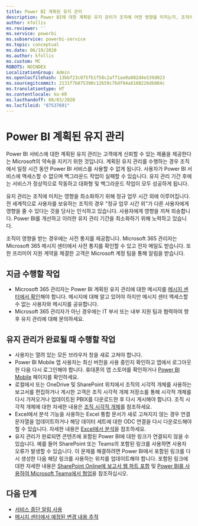 ```yaml
---
title: Power BI 계획된 유지 관리
description: Power BI에 대한 계획된 유지 관리가 조직에 어떤 영향을 미치는지, 조직이 수행해야 할 수 있는 다음 단계가 무엇인지 관리자에게 보여 주는 정보입니다.
author: kfollis
ms.reviewer: ''
ms.service: powerbi
ms.subservice: powerbi-service
ms.topic: conceptual
ms.date: 06/19/2020
ms.author: kfollis
ms.custom: MC
ROBOTS: NOINDEX
LocalizationGroup: Admin
ms.openlocfilehash: 13bbf23c075fb1f58c2af71ae0a082d4e539d023
ms.sourcegitcommit: 2131f7b075390c12659c76df94a8108226db084c
ms.translationtype: HT
ms.contentlocale: ko-KR
ms.lasthandoff: 08/03/2020
ms.locfileid: "87537691"
---
```

# <a name="power-bi-planned-maintenance"></a>Power BI 계획된 유지 관리

Power BI 서비스에 대한 계획된 유지 관리는 고객에게 신뢰할 수 있는 제품을 제공한다는 Microsoft의 약속을 지키기 위한 것입니다. 계획된 유지 관리를 수행하는 경우 조직에서 일정 시간 동안 Power BI 서비스를 사용할 수 없게 됩니다. 사용자가 Power BI 서비스에 액세스할 수 없으며 백그라운드 작업이 실패할 수 있습니다. 유지 관리 기간 후에는 서비스가 정상적으로 작동하고 대화형 및 백그라운드 작업이 모두 성공하게 됩니다.  

유지 관리는 조직에 미치는 영향을 최소화하기 위해 정규 업무 시간 외에 이루어집니다. 전 세계적으로 사용자를 보유하는 조직의 경우 "정규 업무 시간 외"가 다른 사용자에게 영향을 줄 수 있다는 것을 당사는 인식하고 있습니다. 사용자에게 영향을 끼쳐 죄송합니다. Power BI를 개선하고 이러한 유지 관리 기간을 최소화하기 위해 노력하고 있습니다.

조직이 영향을 받는 경우에는 사전 통지를 제공합니다. Microsoft 365 관리자는 Microsoft 365 메시지 센터에서 사전 통지를 확인할 수 있고 전자 메일도 받습니다. 또한 프리미어 지원 계약을 체결한 고객은 Microsoft 계정 팀을 통해 알림을 받습니다.

## <a name="actions-to-take-now"></a>지금 수행할 작업

* Microsoft 365 관리자는 Power BI 계획된 유지 관리에 대한 메시지를 [메시지 센터에서 확인](https://admin.microsoft.com/Adminportal/Home#/MessageCenter)해야 합니다. 메시지에 대해 알고 있어야 하지만 메시지 센터 액세스할 수 없는 사용자와 메시지를 공유합니다.
* Microsoft 365 관리자가 아닌 경우에는 IT 부서 또는 내부 지원 팀과 협력하여 향후 유지 관리에 대해 문의하세요.

## <a name="actions-to-take-when-maintenance-is-complete"></a>유지 관리가 완료될 때 수행할 작업

* 사용자는 열려 있는 모든 브라우저 창을 새로 고쳐야 합니다.
* Power BI Mobile 앱 사용자는 최신 버전을 사용 중인지 확인하고 앱에서 로그아웃한 다음 다시 로그인해야 합니다. 휴대폰의 앱 스토어를 확인하거나 [Power BI Mobile](https://powerbi.microsoft.com/mobile/) 페이지를 확인하세요.
* 로컬에서 또는 OneDrive 및 SharePoint 위치에서 조직의 시각적 개체를 사용하는 보고서를 편집하거나 게시한 고객은 조직 시각적 개체 저장소를 통해 시각적 개체를 다시 가져오거나 업데이트된 PBIX를 다운로드한 후 다시 게시해야 합니다. 조직 시각적 개체에 대한 자세한 내용은 [조직 시각적 개체](organizational-visuals.md)를 참조하세요.
* Excel에서 분석 기능을 사용하는 Excel 통합 문서가 새로 고쳐지지 않는 경우 연결 문자열을 업데이트하거나 해당 데이터 세트에 대한 ODC 연결을 다시 다운로드해야 할 수 있습니다. 자세한 내용은 [Excel에서 분석](../collaborate-share/service-analyze-in-excel.md#connect-to-power-bi-data)을 참조하세요.
* 유지 관리가 완료되면 콘텐츠에 포함된 Power BI에 대한 링크가 연결되지 않을 수 있습니다. 예를 들어 SharePoint 또는 Teams의 포함된 링크를 사용하면 사용자 오류가 발생할 수 있습니다. 이 문제를 해결하려면 Power BI에서 포함된 링크를 다시 생성한 다음 해당 링크를 사용하는 위치를 업데이트해야 합니다. 포함된 링크에 대한 자세한 내용은 [SharePoint Online에 보고서 웹 파트 포함](../collaborate-share/service-embed-report-spo.md) 및 [Power BI를 사용하여 Microsoft Teams에서 협업](../collaborate-share/service-collaborate-microsoft-teams.md)을 참조하십시오.

## <a name="next-steps"></a>다음 단계

* [서비스 중단 알림 사용](service-interruption-notifications.md)
* [메시지 센터에서 예정된 변경 내용 추적](https://docs.microsoft.com/microsoft-365/admin/manage/message-center?view=o365-worldwide)

